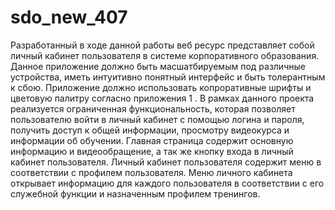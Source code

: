 # sdo_new_407
Разработанный в ходе данной работы веб ресурс представляет собой личный кабинет пользователя в системе корпоративного образования. Данное приложение должно быть масшатбируемым под различные устройства, иметь интуитивно понятный интерфейс и быть толерантным к сбою.
Приложение должно использовать копроративные шрифты и цветовую палитру согласно приложения 1 .
В рамках данного проекта реализуется ограниченная функциональность, которая позволяет пользователю войти в личный кабинет с помощью логина и пароля, получить доступ к общей информации, просмотру видеокурса и информации об обучении.
Главная страница  содержит основную информацию и видеообращение, а так же кнопку  входа в личный кабинет пользователя.
Личный кабинет пользователя содержит меню в соответствии с профилем пользователя. 
Меню личного кабинета открывает информацию для каждого пользователя в соответствии с его служебной функции и назначенным профилем тренингов. 
